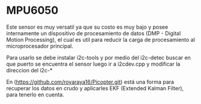MPU6050
========

Este sensor es muy versatil ya que su costo es muy bajo y posee internamente un dispositivo de procesamiento de
datos (DMP - Digital Motion Processing), el cual es util para reducir la carga de procesamiento al microprocesador
principal.

Para usarlo se debe instalar i2c-tools y por medio del i2c-detec buscar en que puerto se encuentra el sensor
luego ir a i2cdev.cpp y modificar la direccion del i2c-*

En (https://github.com/royaraya16/Picopter.git) está una forma para recuperar los datos en crudo 
y aplicarles EKF (Extended Kalman Filter), para tenerlo en cuenta.



